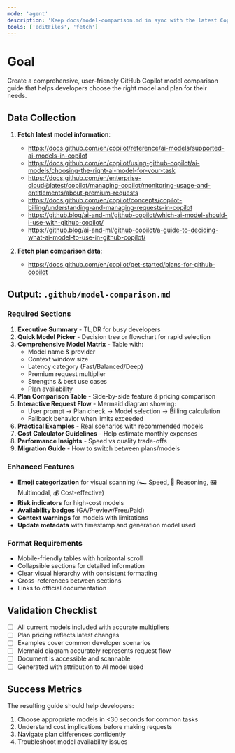 ```yaml
---
mode: 'agent'
description: 'Keep docs/model-comparison.md in sync with the latest Copilot models & premium-request pricing'
tools: ['editFiles', 'fetch']
---
```


# Goal
Create a comprehensive, user-friendly GitHub Copilot model comparison guide that helps developers choose the right model and plan for their needs.

## Data Collection
1. **Fetch latest model information**:
   * https://docs.github.com/en/copilot/reference/ai-models/supported-ai-models-in-copilot
   * https://docs.github.com/en/copilot/using-github-copilot/ai-models/choosing-the-right-ai-model-for-your-task
   * https://docs.github.com/en/enterprise-cloud@latest/copilot/managing-copilot/monitoring-usage-and-entitlements/about-premium-requests
   * https://docs.github.com/en/copilot/concepts/copilot-billing/understanding-and-managing-requests-in-copilot
   * https://github.blog/ai-and-ml/github-copilot/which-ai-model-should-i-use-with-github-copilot/
   * https://github.blog/ai-and-ml/github-copilot/a-guide-to-deciding-what-ai-model-to-use-in-github-copilot/

2. **Fetch plan comparison data**:
   * https://docs.github.com/en/copilot/get-started/plans-for-github-copilot

## Output: `.github/model-comparison.md`

### Required Sections
1. **Executive Summary** - TL;DR for busy developers
2. **Quick Model Picker** - Decision tree or flowchart for rapid selection
3. **Comprehensive Model Matrix** - Table with:
   - Model name & provider
   - Context window size
   - Latency category (Fast/Balanced/Deep)
   - Premium request multiplier
   - Strengths & best use cases
   - Plan availability
4. **Plan Comparison Table** - Side-by-side feature & pricing comparison
5. **Interactive Request Flow** - Mermaid diagram showing:
   - User prompt → Plan check → Model selection → Billing calculation
   - Fallback behavior when limits exceeded
6. **Practical Examples** - Real scenarios with recommended models
7. **Cost Calculator Guidelines** - Help estimate monthly expenses
8. **Performance Insights** - Speed vs quality trade-offs
9. **Migration Guide** - How to switch between plans/models

### Enhanced Features
- **Emoji categorization** for visual scanning (🏎️ Speed, 🧠 Reasoning, 🖼️ Multimodal, 💰 Cost-effective)
- **Risk indicators** for high-cost models
- **Availability badges** (GA/Preview/Free/Paid)
- **Context warnings** for models with limitations
- **Update metadata** with timestamp and generation model used

### Format Requirements
- Mobile-friendly tables with horizontal scroll
- Collapsible sections for detailed information
- Clear visual hierarchy with consistent formatting
- Cross-references between sections
- Links to official documentation

## Validation Checklist
- [ ] All current models included with accurate multipliers
- [ ] Plan pricing reflects latest changes
- [ ] Examples cover common developer scenarios
- [ ] Mermaid diagram accurately represents request flow
- [ ] Document is accessible and scannable
- [ ] Generated with attribution to AI model used

## Success Metrics
The resulting guide should help developers:
1. Choose appropriate models in <30 seconds for common tasks
2. Understand cost implications before making requests
3. Navigate plan differences confidently
4. Troubleshoot model availability issues